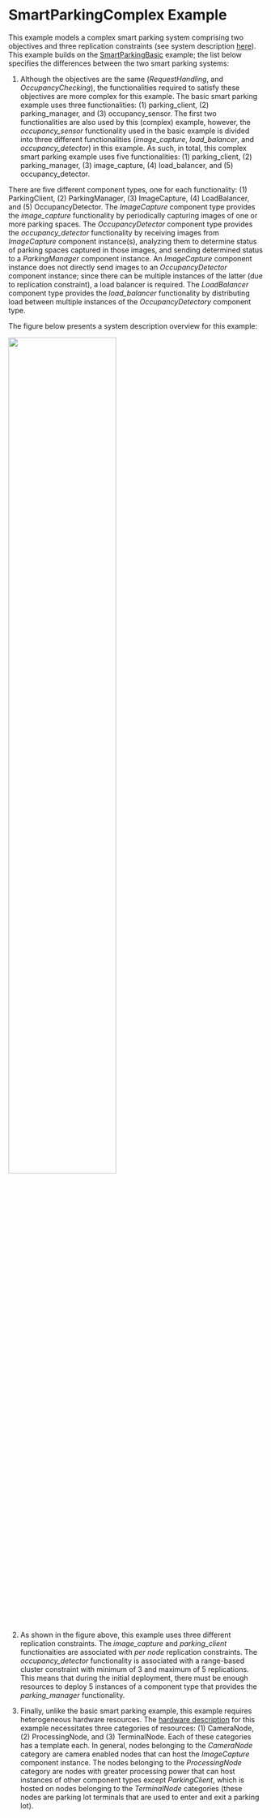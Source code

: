 # SmartParkingComplex Example

This example models a complex smart parking system comprising two objectives and three replication constraints (see system description [here](src/edu/vanderbilt/isis/chariot/smartparkingcomplex/System.ch)). This example builds on the [SmartParkingBasic](https://github.com/visor-vu/chariot-examples/tree/master/SmartParkingBasic) example; the list below specifies the differences between the two smart parking systems:

1. Although the objectives are the same (*RequestHandling*, and *OccupancyChecking*), the functionalities required to satisfy these objectives are more complex for this example. The basic smart parking example uses three functionalities: (1) parking_client, (2) parking_manager, and (3) occupancy_sensor. The first two functionalities are also used by this (complex) example, however, the  *occupancy_sensor* functionality used in the basic example is divided into three different functionalities (*image_capture*, *load_balancer*, and *occupancy_detector*) in this example. As such, in total, this complex smart parking example uses five functionalities: (1) parking_client, (2) parking_manager, (3) image_capture, (4) load_balancer, and (5) occupancy_detector.

  There are five different component types, one for each functionality: (1) ParkingClient, (2) ParkingManager, (3) ImageCapture, (4) LoadBalancer, and (5) OccupancyDetector. The *ImageCapture* component type provides the *image_capture* functionality by periodically capturing images of one or more parking spaces. The *OccupancyDetector* component type provides the *occupancy_detector* functionality by receiving images from *ImageCapture* component instance(s), analyzing them to determine status of parking spaces captured in those images, and sending determined status to a *ParkingManager* component instance. An *ImageCapture* component instance does not directly send images to an *OccupancyDetector* component instance; since there can be multiple instances of the latter (due to replication constraint), a load balancer is required. The *LoadBalancer* component type provides the *load_balancer* functionality by distributing load between multiple instances of the *OccupancyDetectory* component type.

  The figure below presents a system description overview for this example:
  
  <img src="https://github.com/visor-vu/chariot-examples/blob/master/SmartParkingComplex/SmartParkingComplex.png" width="65%" height="65%"/>

2. As shown in the figure above, this example uses three different replication constraints. The *image_capture* and *parking_client* functionaities are associated with *per node* replication constraints. The *occupancy_detector* functionality is associated with a range-based cluster constraint with minimum of 3 and maximum of 5 replications. This means that during the initial deployment, there must be enough resources to deploy 5 instances of a component type that provides the *parking_manager* functionality.

3. Finally, unlike the basic smart parking example, this example requires heterogeneous hardware resources. The [hardware description](src/edu/vanderbilt/isis/chariot/smartparkingcomplex/Nodes.ch) for this example necessitates three categories of resources: (1) CameraNode, (2) ProcessingNode, and (3) TerminalNode. Each of these categories has a template each. In general, nodes belonging to the *CameraNode* category are camera enabled nodes that can host the *ImageCapture* component instance. The nodes belonging to the *ProcessingNode* category are nodes with greater processing power that can host instances of other component types except *ParkingClient*, which is hosted on nodes belonging to the *TerminalNode* categories (these nodes are parking lot terminals that are used to enter and exit a parking lot).
